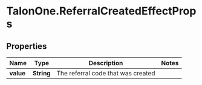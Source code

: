 # TalonOne.ReferralCreatedEffectProps

## Properties
Name | Type | Description | Notes
------------ | ------------- | ------------- | -------------
**value** | **String** | The referral code that was created | 


